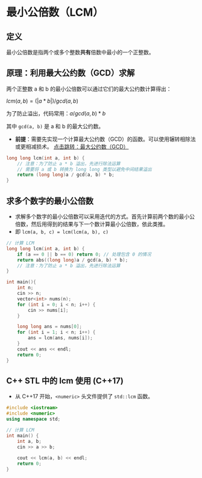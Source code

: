 # 最小公倍数（LCM）

## 定义
最小公倍数是指两个或多个整数**共有**倍数中最小的一个正整数。

## 原理：利用最大公约数（GCD）求解

两个正整数 a 和 b 的最小公倍数可以通过它们的最大公约数计算得出：

$lcm(a, b) = (|a * b|) / gcd(a, b)$

为了防止溢出，代码常用：$a / gcd(a, b) * b$

其中 `gcd(a, b)` 是 a 和 b 的最大公约数。

- **前提**：需要先实现一个计算最大公约数（GCD）的函数。可以使用辗转相除法或更相减损术。
[点击跳转：最大公约数（GCD）](/C:/Users/ll/Desktop/blog/docs/最大公约数（GCD）.md)

```c++ [计算 LCM]
long long lcm(int a, int b) {
    // 注意：为了防止 a * b 溢出，先进行除法运算
    // 需要将 a 或 b 转换为 long long 类型以避免中间结果溢出
    return (long long)a / gcd(a, b) * b;
}
```

## 求多个数字的最小公倍数
- 求解多个数字的最小公倍数可以采用迭代的方式。首先计算前两个数的最小公倍数，然后用得到的结果与下一个数计算最小公倍数，依此类推。
- 即 `lcm(a, b, c) = lcm(lcm(a, b), c)`

```c++
// 计算 LCM
long long lcm(int a, int b) {
    if (a == 0 || b == 0) return 0; // 处理包含 0 的情况
    return abs((long long)a / gcd(a, b) * b);
    // 注意：为了防止 a * b 溢出，先进行除法运算
}

int main(){
    int n;
    cin >> n;
    vector<int> nums(n);
    for (int i = 0; i < n; i++) {
        cin >> nums[i];
    }

    long long ans = nums[0];
    for (int i = 1; i < n; i++) {
        ans = lcm(ans, nums[i]);
    }
    cout << ans << endl;
    return 0;
}
```

## C++ STL 中的 lcm 使用 (C++17)
- 从 C++17 开始，`<numeric>` 头文件提供了 `std::lcm` 函数。

```c++ [使用方法]
#include <iostream>
#include <numeric>
using namespace std;

// 计算 LCM
int main() {
    int a, b;
    cin >> a >> b;
    
    cout << lcm(a, b) << endl;
    return 0;
}
```